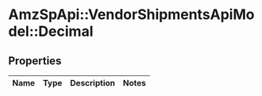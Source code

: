 # AmzSpApi::VendorShipmentsApiModel::Decimal

## Properties
Name | Type | Description | Notes
------------ | ------------- | ------------- | -------------



